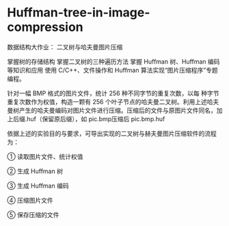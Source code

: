 # Huffman-tree-in-image-compression
数据结构大作业：
二叉树与哈夫曼图片压缩

掌握树的存储结构
掌握二叉树的三种遍历方法
掌握 Huffman 树、Huffman 编码等知识和应用
使用 C/C++、文件操作和 Huffman 算法实现“图片压缩程序”专题编程。

针对一幅 BMP 格式的图片文件，统计 256 种不同字节的重复次数，以每  种字节重复次数作为权值，构造一颗有 256 个叶子节点的哈夫曼二叉树。利用上述哈夫曼树产生的哈夫曼编码对图片文件进行压缩。压缩后的文件与原图片文件同名，加上后缀.huf（保留原后缀），如 pic.bmp压缩后 pic.bmp.huf

依据上述的实验目的与要求，可导出实现的二叉树与赫夫曼图片压缩软件的流程为：

①	读取图片文件、统计权值

②	生成 Huffman 树

③ 生成 Huffman 编码

④ 压缩图片文件

⑤ 保存压缩的文件
